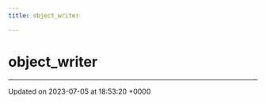 ```yaml
---
title: object_writer

---
```


# object_writer





-------------------------------

Updated on 2023-07-05 at 18:53:20 +0000